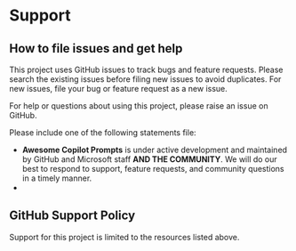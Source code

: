 # Support 

## How to file issues and get help

This project uses GitHub issues to track bugs and feature requests. Please search the existing issues before filing new issues to avoid duplicates. For new issues, file your bug or feature request as a new issue.

For help or questions about using this project, please raise an issue on GitHub.

Please include one of the following statements file:

- **Awesome Copilot Prompts** is under active development and maintained by GitHub and Microsoft staff **AND THE COMMUNITY**. We will do our best to respond to support, feature requests, and community questions in a timely manner.
- 
## GitHub Support Policy

Support for this project is limited to the resources listed above.
